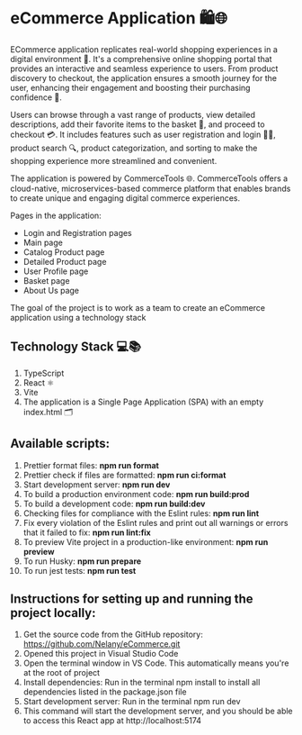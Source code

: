 # eCommerce Application 🛍️🌐

ECommerce application replicates real-world shopping experiences in a digital environment 🏪. It's a comprehensive online shopping portal that provides an interactive and seamless experience to users. From product discovery to checkout, the application ensures a smooth journey for the user, enhancing their engagement and boosting their purchasing confidence 🚀.

Users can browse through a vast range of products, view detailed descriptions, add their favorite items to the basket 🛒, and proceed to checkout 💳. It includes features such as user registration and login 📝🔐, product search 🔍, product categorization, and sorting to make the shopping experience more streamlined and convenient.

The application is powered by CommerceTools 🌐. CommerceTools offers a cloud-native, microservices-based commerce platform that enables brands to create unique and engaging digital commerce experiences.

Pages in the application:

* Login and Registration pages
* Main page
* Catalog Product page
* Detailed Product page
* User Profile page
* Basket page
* About Us page

The goal of the project is to work as a team to create an eCommerce application using a technology stack

## Technology Stack 💻📚

1. TypeScript
2. React ⚛️
3. Vite
4. The application is a Single Page Application (SPA) with an empty index.html 🗂️

## Available scripts:

1. Prettier format files: **npm run format**
2. Prettier check if files are formatted: **npm run ci:format**
3. Start development server: **npm run dev**
4. To build a production environment code: **npm run build:prod**
5. To build a development code: **npm run build:dev**
6. Checking files for compliance with the Eslint rules: **npm run lint**
7. Fix every violation of the Eslint rules and print out all warnings or errors that it failed to fix: **npm run lint:fix**
8. To preview Vite project in a production-like environment: **npm run preview**
9. To run Husky: **npm run prepare**
10. To run jest tests: **npm run test**

## Instructions for setting up and running the project locally:

1. Get the source code from the GitHub repository: https://github.com/Nelany/eCommerce.git
2. Opened this project in Visual Studio Code
3. Open the terminal window in VS Code. This automatically means you're at the root of project
4. Install dependencies: Run in the terminal npm install to install all dependencies listed in the package.json file
5. Start development server: Run in the terminal npm run dev
6. This command will start the development server, and you should be able to access this React app at http://localhost:5174
